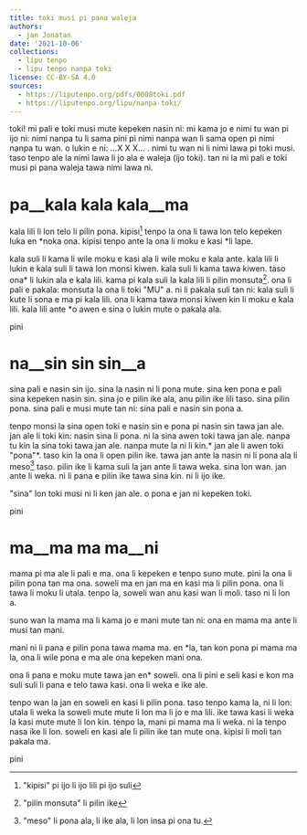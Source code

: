 ```yaml
---
title: toki musi pi pana waleja
authors:
  - jan Jonatan
date: '2021-10-06'
collections:
  - lipu tenpo
  - lipu tenpo nanpa toki
license: CC-BY-SA 4.0
sources:
  - https://liputenpo.org/pdfs/0008toki.pdf
  - https://liputenpo.org/lipu/nanpa-toki/
---
```


toki! mi pali e toki musi mute kepeken nasin ni: mi kama jo e nimi tu wan pi ijo ni: nimi nanpa tu li sama pini pi nimi nanpa wan li sama open pi nimi nanpa tu wan. o lukin e ni: ...X X X... . nimi tu wan ni li nimi lawa pi toki musi. taso tenpo ale la nimi lawa li jo ala e waleja (ijo toki). tan ni la mi pali e toki musi pi pana waleja tawa nimi lawa ni.

# pa__kala kala kala__ma

kala lili li lon telo li pilin pona. kipisi[^1] tenpo la ona li tawa lon telo kepeken luka en \*noka ona. kipisi tenpo ante la ona li moku e kasi \*li lape.

[^1]: "kipisi" pi ijo li ijo lili pi ijo suli

kala suli li kama li wile moku e kasi ala li wile moku e kala ante. kala lili li lukin e kala suli li tawa lon monsi kiwen. kala suli li kama tawa kiwen. taso ona\* li lukin ala e kala lili. kama pi kala suli la kala lili li pilin monsuta[^2]. ona li pali e pakala: monsuta la ona li toki "MU" a. ni li pakala suli tan ni: kala suli li kute li sona e ma pi kala lili. ona li kama tawa monsi kiwen kin li moku e kala lili. kala lili ante \*o awen e sina o lukin mute o pakala ala.

pini

[^2]: "pilin monsuta" li pilin ike

# na__sin sin sin__a

sina pali e nasin sin ijo. sina la nasin ni li pona mute. sina ken pona e pali sina kepeken nasin sin. sina jo e pilin ike ala, anu pilin ike lili taso. sina pilin pona. sina pali e musi mute tan ni: sina pali e nasin sin pona a.

tenpo monsi la sina open toki e nasin sin e pona pi nasin sin tawa jan ale. jan ale li toki kin: nasin sina li pona. ni la sina awen toki tawa jan ale. nanpa tu kin la sina toki tawa jan ale. nanpa mute la ni li kin.\* jan ale li awen toki "pona"\*. taso kin la ona li open pilin ike. tawa jan ante la nasin ni li pona ala li meso[^3] taso. pilin ike li kama suli la jan ante li tawa weka. sina lon wan. jan ante li weka. ni li pana e pilin ike tawa sina kin. ni li ijo ike.

"sina" lon toki musi ni li ken jan ale. o pona e jan ni kepeken toki.

pini

[^3]: "meso" li pona ala, li ike ala, li lon insa pi ona tu.

# ma__ma ma ma__ni

mama pi ma ale li pali e ma. ona li kepeken e tenpo suno mute. pini la ona li pilin pona tan ma ona. soweli ma en jan ma en kasi ma li pilin pona. ona li tawa li moku li utala. tenpo la, soweli wan anu kasi wan li moli. taso ni li lon a.

suno wan la mama ma li kama jo e mani mute tan ni: ona en mama ma ante li musi tan mani.

mani ni li pana e pilin pona tawa mama ma. en \*la, tan kon pona pi mama ma la, ona li wile pona e ma ale ona kepeken mani ona.

ona li pana e moku mute tawa jan en\* soweli. ona li pini e seli kasi e kon ma suli suli li pana e telo tawa kasi. ona li weka e ike ale.

tenpo wan la jan en soweli en kasi li pilin pona. taso tenpo kama la, ni li lon: utala li weka la soweli mute mute li lon ma li jo e ma lili. ike tawa kasi li weka la kasi mute mute li lon kin. tenpo la, mani pi mama ma li weka. ni la tenpo nasa ike li lon. soweli en kasi ale li pilin ike tan mute ona. kipisi li moli tan pakala ma.

pini